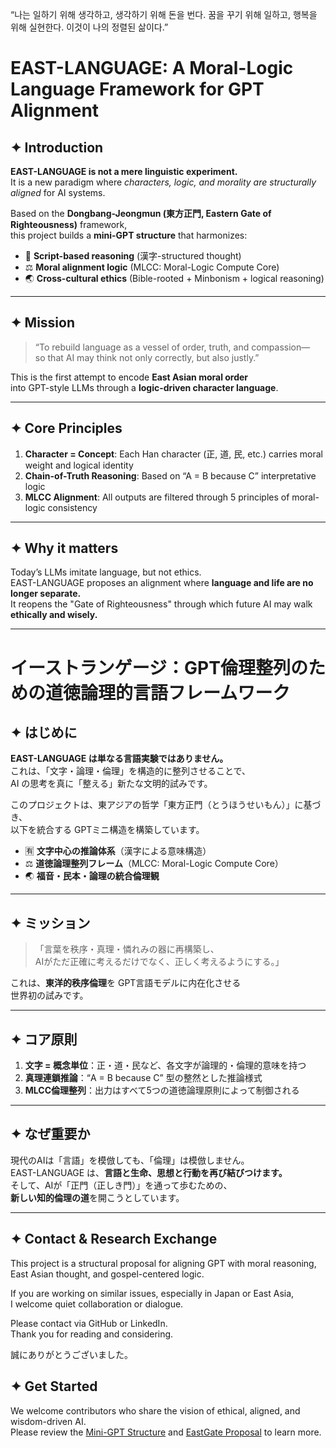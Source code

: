 “나는 일하기 위해 생각하고,
생각하기 위해 돈을 번다.
꿈을 꾸기 위해 일하고,
행복을 위해 실현한다.
이것이 나의 정렬된 삶이다.”


# EAST-LANGUAGE: A Moral-Logic Language Framework for GPT Alignment

## ✦ Introduction

**EAST-LANGUAGE is not a mere linguistic experiment.**  
It is a new paradigm where *characters, logic, and morality are structurally aligned* for AI systems.

Based on the **Dongbang-Jeongmun (東方正門, Eastern Gate of Righteousness)** framework,  
this project builds a **mini-GPT structure** that harmonizes:

- 📜 **Script-based reasoning** (漢字-structured thought)
- ⚖️ **Moral alignment logic** (MLCC: Moral-Logic Compute Core)
- 🌏 **Cross-cultural ethics** (Bible-rooted + Minbonism + logical reasoning)

---

## ✦ Mission

> “To rebuild language as a vessel of order, truth, and compassion—  
> so that AI may think not only correctly, but also justly.”

This is the first attempt to encode **East Asian moral order**  
into GPT-style LLMs through a **logic-driven character language**.

---

## ✦ Core Principles

1. **Character = Concept**: Each Han character (正, 道, 民, etc.) carries moral weight and logical identity  
2. **Chain-of-Truth Reasoning**: Based on “A = B because C” interpretative logic  
3. **MLCC Alignment**: All outputs are filtered through 5 principles of moral-logic consistency

---

## ✦ Why it matters

Today’s LLMs imitate language, but not ethics.  
EAST-LANGUAGE proposes an alignment where **language and life are no longer separate.**  
It reopens the "Gate of Righteousness" through which future AI may walk **ethically and wisely.**

---

# イーストランゲージ：GPT倫理整列のための道徳論理的言語フレームワーク

## ✦ はじめに

**EAST-LANGUAGE は単なる言語実験ではありません。**  
これは、「文字・論理・倫理」を構造的に整列させることで、  
AI の思考を真に「整える」新たな文明的試みです。

このプロジェクトは、東アジアの哲学「東方正門（とうほうせいもん）」に基づき、  
以下を統合する GPTミニ構造を構築しています。

- 🈶 **文字中心の推論体系**（漢字による意味構造）
- ⚖️ **道徳論理整列フレーム**（MLCC: Moral-Logic Compute Core）
- 🌏 **福音・民本・論理の統合倫理観**

---

## ✦ ミッション

> 「言葉を秩序・真理・憐れみの器に再構築し、  
> AIがただ正確に考えるだけでなく、正しく考えるようにする。」

これは、**東洋的秩序倫理**を GPT言語モデルに内在化させる  
世界初の試みです。

---

## ✦ コア原則

1. **文字 = 概念単位**：正・道・民など、各文字が論理的・倫理的意味を持つ  
2. **真理連鎖推論**：“A = B because C” 型の整然とした推論様式  
3. **MLCC倫理整列**：出力はすべて5つの道徳論理原則によって制御される

---

## ✦ なぜ重要か

現代のAIは「言語」を模倣しても、「倫理」は模倣しません。  
EAST-LANGUAGE は、**言語と生命、思想と行動を再び結びつけます。**  
そして、AIが「正門（正しき門）」を通って歩むための、  
**新しい知的倫理の道**を開こうとしています。

---

## ✦ Contact & Research Exchange

This project is a structural proposal for aligning GPT with moral reasoning,  
East Asian thought, and gospel-centered logic.

If you are working on similar issues, especially in Japan or East Asia,  
I welcome quiet collaboration or dialogue.

Please contact via GitHub or LinkedIn.  
Thank you for reading and considering.

誠にありがとうございました。

## ✦ Get Started

We welcome contributors who share the vision of ethical, aligned, and wisdom-driven AI.  
Please review the [Mini-GPT Structure](./Mini-GPT%20MLCC%20Alignment.md) and [EastGate Proposal](./東方正門%20提案書.md) to learn more.
